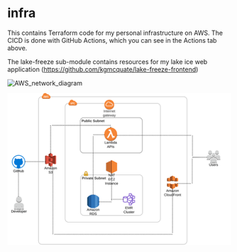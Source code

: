 # infra
This contains Terraform code for my personal infrastructure on AWS. The CICD is done with GitHub Actions, which you can see in the Actions tab above.

The lake-freeze sub-module contains resources for my lake ice web application (https://github.com/kgmcquate/lake-freeze-frontend)

![AWS_network_diagram](https://github.com/kgmcquate/infra/assets/59513919/9294c0ca-542d-4686-890a-8edffd06513c)

![AWS_network_diagram](AWS_network_diagram.svg)
